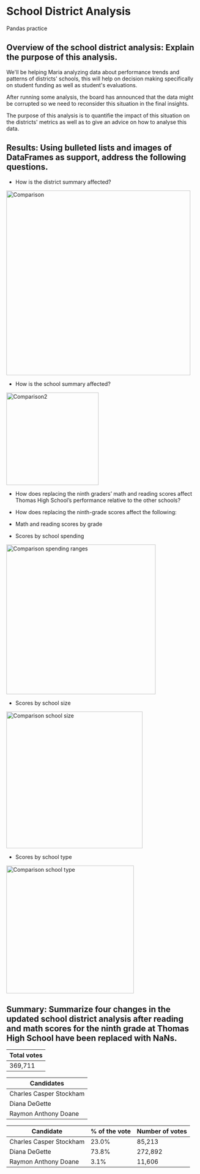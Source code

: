 # School District Analysis
Pandas practice


## Overview of the school district analysis: Explain the purpose of this analysis.

We'll be helping Maria analyzing data about performance trends and patterns of districts' schools, this will help on decision making specifically on student funding as well as student's evaluations.

After running some analysis, the board has announced that the data might be corrupted so we need to reconsider this situation in the final insights.

The purpose of this analysis is to quantifie the impact of this situation on the districts' metrics as well as to give an advice on how to analyse this data.

## Results: Using bulleted lists and images of DataFrames as support, address the following questions.


* How is the district summary affected?
<img width="481" alt="Comparison" src="https://user-images.githubusercontent.com/31755703/151741443-ef3aaa98-c2ff-4fb5-8e6a-53c15cafe027.png">


* How is the school summary affected?
<img width="241" alt="Comparison2" src="https://user-images.githubusercontent.com/31755703/151744960-c3988c8b-bf24-4206-b6fd-5896f47d8bd9.png">


* How does replacing the ninth graders’ math and reading scores affect Thomas High School’s performance relative to the other schools?


* How does replacing the ninth-grade scores affect the following:
* Math and reading scores by grade
* Scores by school spending
<img width="390" alt="Comparison spending ranges" src="https://user-images.githubusercontent.com/31755703/151745223-f40809d7-e261-4d2b-bc07-ea8817b54926.png">


* Scores by school size
<img width="356" alt="Comparison school size" src="https://user-images.githubusercontent.com/31755703/151745251-96ce734f-27fd-41f5-a385-b7efcc2dd0e2.png">


* Scores by school type

<img width="333" alt="Comparison school type" src="https://user-images.githubusercontent.com/31755703/151745255-8d7e4ce8-d5c2-495f-b66e-beae61786421.png">



## Summary: Summarize four changes in the updated school district analysis after reading and math scores for the ninth grade at Thomas High School have been replaced with NaNs.


| Total votes  |
| ------------- |
| 369,711|

| Candidates  |
| ------------- |
| Charles Casper Stockham|
| Diana DeGette |
| Raymon Anthony Doane |


| Candidate  | % of the vote | Number of votes |
| ------------- | ------------- | ------------- |
| Charles Casper Stockham | 23.0%  | 85,213  |
| Diana DeGette | 73.8%  | 272,892  |
| Raymon Anthony Doane | 3.1%  | 11,606  |

